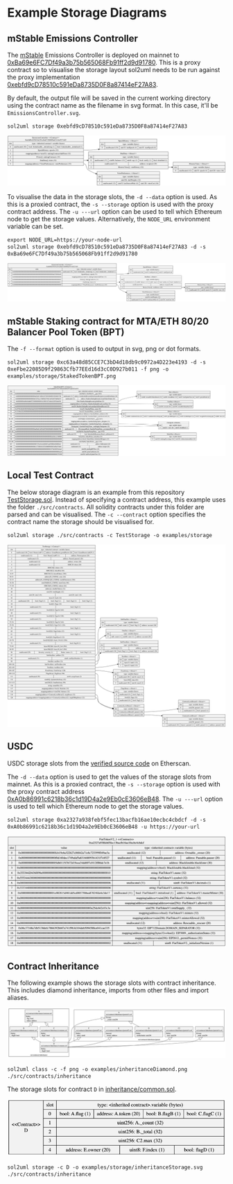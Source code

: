 # Example Storage Diagrams

## mStable Emissions Controller

The [mStable](https://mstable.org/) Emissions Controller is deployed on mainnet to [0xBa69e6FC7Df49a3b75b565068Fb91ff2d9d91780](https://etherscan.io/address/0xBa69e6FC7Df49a3b75b565068Fb91ff2d9d91780).
This is a proxy contract so to visualise the storage layout sol2uml needs to be run against the proxy implementation [0xebfd9cD78510c591eDa8735D0F8a87414eF27A83](https://etherscan.io/address/0xebfd9cd78510c591eda8735d0f8a87414ef27a83).

By default, the output file will be saved in the current working directory using the contract name as the filename in svg format. In this case, it'll be `EmissionsController.svg`.

```
sol2uml storage 0xebfd9cD78510c591eDa8735D0F8a87414eF27A83
```

![Emissions Controller](./EmissionsController.svg)


To visualise the data in the storage slots, the `-d --data` option is used.
As this is a proxied contract, the `-s --storage` option is used with the proxy contract address.
The `-u ---url` option can be used to tell which Ethereum node to get the storage values. Alternatively, the `NODE_URL` environment variable can be set.

```
export NODE_URL=https://your-node-url
sol2uml storage 0xebfd9cD78510c591eDa8735D0F8a87414eF27A83 -d -s 0xBa69e6FC7Df49a3b75b565068Fb91ff2d9d91780
```

![Emissions Controller Data](./EmissionsControllerData.svg)

## mStable Staking contract for MTA/ETH 80/20 Balancer Pool Token (BPT)

The `-f --format` option is used to output in svg, png or dot formats.

```
sol2uml storage 0xc63a48d85CCE7C3bD4d18db9c0972a4D223e4193 -d -s 0xeFbe22085D9f29863Cfb77EEd16d3cC0D927b011 -f png -o examples/storage/StakedTokenBPT.png
```

![Staking Tokens BPT](./StakedTokenBPTData.png)


## Local Test Contract

The below storage diagram is an example from this repository [TestStorage.sol](../../src/contracts/TestStorage.sol).
Instead of specifying a contract address, this example uses the folder `./src/contracts`. All solidity contracts under this folder are parsed and can be visualised.
The `-c --contract` option specifies the contract name the storage should be visualised for.

```
sol2uml storage ./src/contracts -c TestStorage -o examples/storage
```

![Test Storage](./TestStorage.svg)

## USDC

USDC storage slots from the [verified source code](https://etherscan.io/address/0xa2327a938febf5fec13bacfb16ae10ecbc4cbdcf#code) on Etherscan.

The `-d --data` option is used to get the values of the storage slots from mainnet.
As this is a proxied contract, the `-s --storage` option is used with the proxy contract address [0xA0b86991c6218b36c1d19D4a2e9Eb0cE3606eB48](https://etherscan.io/address/0xA0b86991c6218b36c1d19D4a2e9Eb0cE3606eB48).
The `-u ---url` option is used to tell which Ethereum node to get the storage values.

```
sol2uml storage 0xa2327a938febf5fec13bacfb16ae10ecbc4cbdcf -d -s 0xA0b86991c6218b36c1d19D4a2e9Eb0cE3606eB48 -u https://your-url
```

![USDC](./usdcData.png)

## Contract Inheritance

The following example shows the storage slots with contract inheritance. This includes diamond inheritance, imports from other files and import aliases.

![Inheritance Class Diagram](../inheritanceDiamond.png)

```
sol2uml class -c -f png -o examples/inheritanceDiamond.png ./src/contracts/inheritance
```

The storage slots for contract `D` in [inheritance/common.sol](../../src/contracts/inheritance/common.sol).

![Inheritance](./inheritanceStorage.png)

```
sol2uml storage -c D -o examples/storage/inheritanceStorage.svg ./src/contracts/inheritance
```
